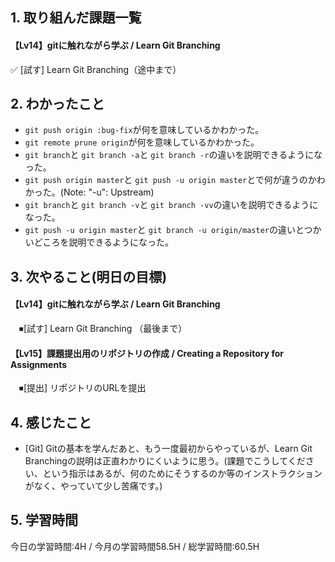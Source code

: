 
## 1. 取り組んだ課題一覧
#### 【Lv14】gitに触れながら学ぶ / Learn Git Branching
 ✅ [試す] Learn Git Branching（途中まで）

## 2. わかったこと
- `git push origin :bug-fix`が何を意味しているかわかった。
- `git remote prune origin`が何を意味しているかわかった。
- `git branch`と `git branch -a`と `git branch -r`の違いを説明できるようになった。
- `git push origin master`と `git push -u origin master`とで何が違うのかわかった。(Note: "-u": Upstream)
- `git branch`と `git branch -v`と `git branch -vv`の違いを説明できるようになった。
- `git push -u origin master`と `git branch -u origin/master`の違いとつかいどころを説明できるようになった。

## 3. 次やること(明日の目標)
#### 【Lv14】gitに触れながら学ぶ / Learn Git Branching
　⏹[試す] Learn Git Branching （最後まで）

#### 【Lv15】課題提出用のリポジトリの作成 / Creating a Repository for Assignments
　⏹[提出] リポジトリのURLを提出

## 4. 感じたこと
- [Git] Gitの基本を学んだあと、もう一度最初からやっているが、Learn Git Branchingの説明は正直わかりにくいように思う。(課題でこうしてください、という指示はあるが、何のためにそうするのか等のインストラクションがなく、やっていて少し苦痛です。)

## 5. 学習時間
今日の学習時間:4H / 今月の学習時間58.5H / 総学習時間:60.5H
